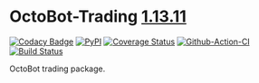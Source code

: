# OctoBot-Trading [1.13.11](https://github.com/Drakkar-Software/OctoBot-Trading/blob/master/CHANGELOG.md)
[![Codacy Badge](https://api.codacy.com/project/badge/Grade/903b6b22bceb4661b608a86fea655f69)](https://app.codacy.com/gh/Drakkar-Software/OctoBot-Trading?utm_source=github.com&utm_medium=referral&utm_content=Drakkar-Software/OctoBot-Trading&utm_campaign=Badge_Grade_Dashboard)
[![PyPI](https://img.shields.io/pypi/v/OctoBot-Trading.svg)](https://pypi.python.org/pypi/OctoBot-Trading/)
[![Coverage Status](https://coveralls.io/repos/github/Drakkar-Software/OctoBot-Trading/badge.svg?branch=master)](https://coveralls.io/github/Drakkar-Software/OctoBot-Trading?branch=master)
[![Github-Action-CI](https://github.com/Drakkar-Software/OctoBot-Trading/workflows/OctoBot-Trading-CI/badge.svg)](https://github.com/Drakkar-Software/OctoBot-Trading/actions)
[![Build Status](https://cloud.drone.io/api/badges/Drakkar-Software/OctoBot-Trading/status.svg)](https://cloud.drone.io/Drakkar-Software/OctoBot-Trading)

OctoBot trading package.